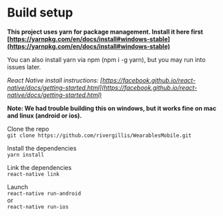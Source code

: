 # Build setup

**This project uses yarn for package management. Install it here first [https://yarnpkg.com/en/docs/install#windows-stable](https://yarnpkg.com/en/docs/install#windows-stable)**

You can also install yarn via npm (npm i -g yarn), but you may run into issues later.

*React Native install instructions: [https://facebook.github.io/react-native/docs/getting-started.html](https://facebook.github.io/react-native/docs/getting-started.html)*

**Note: We had trouble building this on windows, but it works fine on mac and linux (android or ios).**


Clone the repo  
`git clone https://github.com/rivergillis/WearablesMobile.git`

Install the dependencies  
`yarn install`

Link the dependencies  
`react-native link`

Launch  
`react-native run-android`  
or  
`react-native run-ios`